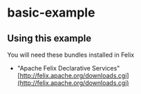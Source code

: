 basic-example 
============

Using this example
------------

You will need these bundles installed in Felix

* "Apache Felix Declarative Services" [http://felix.apache.org/downloads.cgi](http://felix.apache.org/downloads.cgi)



